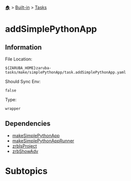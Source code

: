 <!--startTocHeader-->
[🏠](../../README.md) > [Built-in](../README.md) > [Tasks](README.md)
# addSimplePythonApp
<!--endTocHeader-->


## Information

File Location:

    ${ZARUBA_HOME}zaruba-tasks/make/simplePythonApp/task.addSimplePythonApp.yaml

Should Sync Env:

    false

Type:

    wrapper


## Dependencies

- [makeSimplePythonApp](make-simple-python-app.md)
- [makeSimplePythonAppRunner](make-simple-python-app-runner.md)
- [zrbIsProject](zrb-is-project.md)
- [zrbShowAdv](zrb-show-adv.md)



# Subtopics
<!--startTocSubtopic-->
<!--endTocSubtopic-->